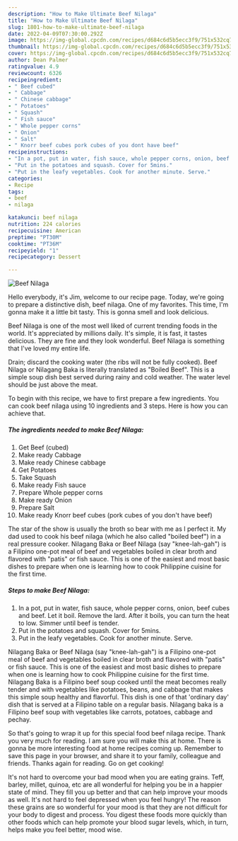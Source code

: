 ```yaml
---
description: "How to Make Ultimate Beef Nilaga"
title: "How to Make Ultimate Beef Nilaga"
slug: 1801-how-to-make-ultimate-beef-nilaga
date: 2022-04-09T07:30:00.292Z
image: https://img-global.cpcdn.com/recipes/d684c6d5b5ecc3f9/751x532cq70/beef-nilaga-recipe-main-photo.jpg
thumbnail: https://img-global.cpcdn.com/recipes/d684c6d5b5ecc3f9/751x532cq70/beef-nilaga-recipe-main-photo.jpg
cover: https://img-global.cpcdn.com/recipes/d684c6d5b5ecc3f9/751x532cq70/beef-nilaga-recipe-main-photo.jpg
author: Dean Palmer
ratingvalue: 4.9
reviewcount: 6326
recipeingredient:
- " Beef cubed"
- " Cabbage"
- " Chinese cabbage"
- " Potatoes"
- " Squash"
- " Fish sauce"
- " Whole pepper corns"
- " Onion"
- " Salt"
- " Knorr beef cubes pork cubes of you dont have beef"
recipeinstructions:
- "In a pot, put in water, fish sauce, whole pepper corns, onion, beef cubes and beef. Let it boil. Remove the lard. After it boils, you can turn the heat to low. Simmer until beef is tender."
- "Put in the potatoes and squash. Cover for 5mins."
- "Put in the leafy vegetables. Cook for another minute. Serve."
categories:
- Recipe
tags:
- beef
- nilaga

katakunci: beef nilaga 
nutrition: 224 calories
recipecuisine: American
preptime: "PT30M"
cooktime: "PT36M"
recipeyield: "1"
recipecategory: Dessert

---
```



![Beef Nilaga](https://img-global.cpcdn.com/recipes/d684c6d5b5ecc3f9/751x532cq70/beef-nilaga-recipe-main-photo.jpg)

Hello everybody, it's Jim, welcome to our recipe page. Today, we're going to prepare a distinctive dish, beef nilaga. One of my favorites. This time, I'm gonna make it a little bit tasty. This is gonna smell and look delicious.

Beef Nilaga is one of the most well liked of current trending foods in the world. It's appreciated by millions daily. It's simple, it is fast, it tastes delicious. They are fine and they look wonderful. Beef Nilaga is something that I've loved my entire life.

Drain; discard the cooking water (the ribs will not be fully cooked). Beef Nilaga or Nilagang Baka is literally translated as &#34;Boiled Beef&#34;. This is a simple soup dish best served during rainy and cold weather. The water level should be just above the meat.


To begin with this recipe, we have to first prepare a few ingredients. You can cook beef nilaga using 10 ingredients and 3 steps. Here is how you can achieve that.

<!--inarticleads1-->

##### The ingredients needed to make Beef Nilaga:

1. Get  Beef (cubed)
1. Make ready  Cabbage
1. Make ready  Chinese cabbage
1. Get  Potatoes
1. Take  Squash
1. Make ready  Fish sauce
1. Prepare  Whole pepper corns
1. Make ready  Onion
1. Prepare  Salt
1. Make ready  Knorr beef cubes (pork cubes of you don&#39;t have beef)


The star of the show is usually the broth so bear with me as I perfect it. My dad used to cook his beef nilaga (which he also called &#34;boiled beef&#34;) in a real pressure cooker. Nilagang Baka or Beef Nilaga (say &#34;knee-lah-gah&#34;) is a Filipino one-pot meal of beef and vegetables boiled in clear broth and flavored with &#34;patis&#34; or fish sauce. This is one of the easiest and most basic dishes to prepare when one is learning how to cook Philippine cuisine for the first time. 

<!--inarticleads2-->

##### Steps to make Beef Nilaga:

1. In a pot, put in water, fish sauce, whole pepper corns, onion, beef cubes and beef. Let it boil. Remove the lard. After it boils, you can turn the heat to low. Simmer until beef is tender.
1. Put in the potatoes and squash. Cover for 5mins.
1. Put in the leafy vegetables. Cook for another minute. Serve.


Nilagang Baka or Beef Nilaga (say &#34;knee-lah-gah&#34;) is a Filipino one-pot meal of beef and vegetables boiled in clear broth and flavored with &#34;patis&#34; or fish sauce. This is one of the easiest and most basic dishes to prepare when one is learning how to cook Philippine cuisine for the first time. Nilagang Baka is a Filipino beef soup cooked until the meat becomes really tender and with vegetables like potatoes, beans, and cabbage that makes this simple soup healthy and flavorful. This dish is one of that &#39;ordinary day&#39; dish that is served at a Filipino table on a regular basis. Nilagang baka is a Filipino beef soup with vegetables like carrots, potatoes, cabbage and pechay. 

So that's going to wrap it up for this special food beef nilaga recipe. Thank you very much for reading. I am sure you will make this at home. There is gonna be more interesting food at home recipes coming up. Remember to save this page in your browser, and share it to your family, colleague and friends. Thanks again for reading. Go on get cooking!

It's not hard to overcome your bad mood when you are eating grains. Teff, barley, millet, quinoa, etc are all wonderful for helping you be in a happier state of mind. They fill you up better and that can help improve your moods as well. It's not hard to feel depressed when you feel hungry! The reason these grains are so wonderful for your mood is that they are not difficult for your body to digest and process. You digest these foods more quickly than other foods which can help promote your blood sugar levels, which, in turn, helps make you feel better, mood wise.
